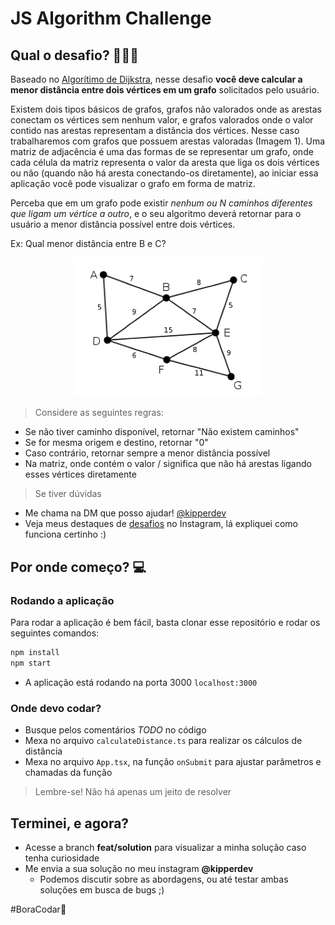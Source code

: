 # JS Algorithm Challenge
## Qual o desafio? 🧑🏻‍💻

Baseado no [Algorítimo de Dijkstra](https://en.wikipedia.org/wiki/Dijkstra%27s_algorithm), nesse desafio **você deve calcular a menor distância entre dois vértices em um grafo** solicitados pelo usuário.

Existem dois tipos básicos de grafos, grafos não valorados onde as arestas conectam os vértices sem nenhum valor, e grafos valorados onde o valor contido nas arestas representam a distância dos vértices. Nesse caso trabalharemos com grafos que possuem arestas valoradas (Imagem 1). Uma matriz de adjacência é uma das formas de se representar um grafo, onde cada célula da matriz representa o valor da aresta que liga os dois vértices ou não (quando não há aresta conectando-os diretamente), ao iniciar essa aplicação você pode visualizar o grafo em forma de matriz.

Perceba que em um grafo pode existir *nenhum ou N caminhos diferentes que ligam um vértice a outro*, e o seu algoritmo deverá retornar para o usuário a menor distância possível entre dois vértices.

Ex: Qual menor distância entre B e C?

<p align="center"><img width="300" alt="Imagem Grafo Valorado" src="./public/graph-value.png"></p>


> Considere as seguintes regras:
- Se não tiver caminho disponível, retornar "Não existem caminhos"
- Se for mesma origem e destino, retornar "0"
- Caso contrário, retornar sempre a menor distância possível
- Na matriz, onde contém o valor / significa que não há arestas ligando esses vértices diretamente

> Se tiver dúvidas 
- Me chama na DM que posso ajudar! [@kipperdev](https://www.instagram.com/kipper.dev/)
- Veja meus destaques de [desafios](https://www.instagram.com/stories/highlights/17909793725446776/) no Instagram, lá expliquei como funciona certinho :)

## Por onde começo? 💻

### Rodando a aplicação 

Para rodar a aplicação é bem fácil, basta clonar esse repositório e rodar os seguintes comandos:


````bash
npm install
npm start
````

- A aplicação está rodando na porta 3000
`localhost:3000`

### Onde devo codar?

- Busque pelos comentários *TODO* no código
- Mexa no arquivo `calculateDistance.ts` para realizar os cálculos de distância
- Mexa no arquivo `App.tsx`, na função `onSubmit` para ajustar parâmetros e chamadas da função

> Lembre-se! Não há apenas um jeito de resolver

## Terminei, e agora?

- Acesse a branch **feat/solution** para visualizar a minha solução caso tenha curiosidade
- Me envia a sua solução no meu instagram **@kipperdev**
  - Podemos discutir sobre as abordagens, ou até testar ambas soluções em busca de bugs ;)

#BoraCodar🚀
